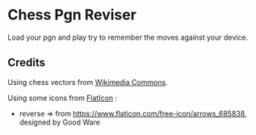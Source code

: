 # Chess Pgn Reviser

Load your pgn and play try to remember the moves against your device.

## Credits

Using chess vectors from [Wikimedia Commons](https://commons.wikimedia.org/wiki/Category:SVG_chess_pieces).

Using some icons from [FlatIcon](https://www.flaticon.com/) :

* reverse => from https://www.flaticon.com/free-icon/arrows_685838, designed by Good Ware